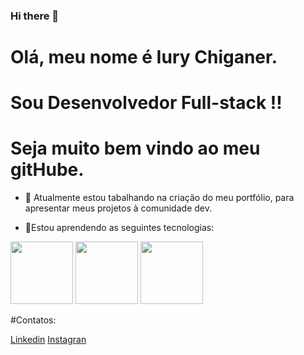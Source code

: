 ### Hi there 👋

# Olá, meu nome é Iury Chiganer. 

# Sou Desenvolvedor Full-stack !!
# Seja muito bem vindo ao meu gitHube. 


- 🔭 Atualmente estou tabalhando na criação do meu portfólio, para apresentar meus projetos à comunidade dev.

- 🌱Estou aprendendo as seguintes tecnologias: 
<div>
          <img src="https://cdn.jsdelivr.net/gh/devicons/devicon/icons/vuejs/vuejs-original-wordmark.svg" height = '100px' width = '100px' /> </ br>
          <img src="https://cdn.jsdelivr.net/gh/devicons/devicon/icons/nestjs/nestjs-plain-wordmark.svg" height = '100px' width = '100px' /> </ br>
          <img src="https://cdn.jsdelivr.net/gh/devicons/devicon/icons/nextjs/nextjs-original-wordmark.svg"  height = '100px' width = '100px' />
</div>

          
          


#Contatos: 
<div>
  <a href='https://www.linkedin.com/in/iury-chiganer/'  target="_blank">Linkedin</a>
  <a href='https://www.instagram.com/iurychiganer/?hl=en'  target="_blank">Instagran</a> 
</div>
